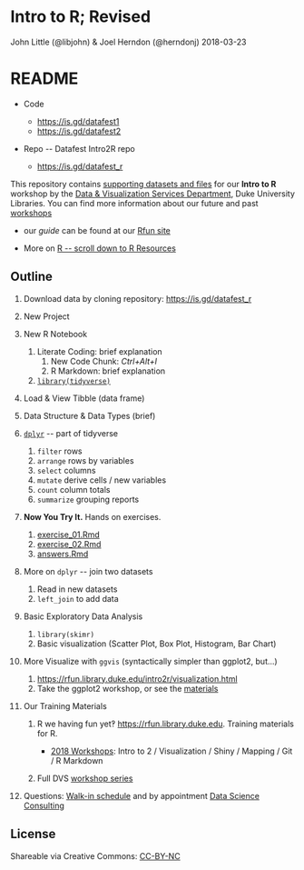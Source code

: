 Intro to R; Revised
================
John Little (@libjohn) & Joel Herndon (@herndonj)
2018-03-23

README
======

-   Code

    -   <https://is.gd/datafest1>
    -   <https://is.gd/datafest2>

-   Repo -- Datafest Intro2R repo

    -   <https://is.gd/datafest_r>

This repository contains [supporting datasets and files](https://rfun.library.duke.edu/intro2r/) for our **Intro to R** workshop by the [Data & Visualization Services Department](http://library.duke.edu/data), Duke University Libraries. You can find more information about our future and past [workshops](http://library.duke.edu/data/news)

-   our *guide* can be found at our [Rfun site](https://rfun.library.duke.edu/intro2r/)

-   More on [R -- scroll down to R Resources](https://library.duke.edu/data/guides)

Outline
-------

1.  Download data by cloning repository: <https://is.gd/datafest_r>
2.  New Project
3.  New R Notebook

    1.  Literate Coding: brief explanation
        1.  New Code Chunk: *Ctrl+Alt+I*
        2.  R Markdown: brief explanation
    2.  [`library(tidyverse)`](https://tidyverse.org)

4.  Load & View Tibble (data frame)

5.  Data Structure & Data Types (brief)

6.  [`dplyr`](http://dplyr.tidyverse.org/) -- part of tidyverse

    1.  `filter` rows
    2.  `arrange` rows by variables
    3.  `select` columns
    4.  `mutate` derive cells / new variables
    5.  `count` column totals
    6.  `summarize` grouping reports

7.  **Now You Try It.** Hands on exercises.

    1.  [exercise\_01.Rmd](exercise_01.Rmd)
    2.  [exercise\_02.Rmd](exercise_02.Rmd)
    3.  [answers.Rmd](answers.Rmd)

8.  More on `dplyr` -- join two datasets

    1.  Read in new datasets
    2.  `left_join` to add data

9.  Basic Exploratory Data Analysis

    1.  `library(skimr)`
    2.  Basic visualization (Scatter Plot, Box Plot, Histogram, Bar Chart)

10. More Visualize with `ggvis` (syntactically simpler than ggplot2, but...)

    1.  <https://rfun.library.duke.edu/intro2r/visualization.html>
    2.  Take the ggplot2 workshop, or see the [materials](https://github.com/data-and-visualization/ggplot2-S18)

11. Our Training Materials

    1.  R we having fun yet‽ <https://rfun.library.duke.edu>. Training materials for R.

        -   [2018 Workshops](http://rfun.library.duke.edu/2017/11/30/tidyverse-workshops-coming-in-january/): Intro to 2 / Visualization / Shiny / Mapping / Git / R Markdown

    2.  Full DVS [workshop series](https://library.duke.edu/data/news/past-workshops)

12. Questions: [Walk-in schedule](https://library.duke.edu/data/about/schedule) and by appointment [Data Science Consulting](https://library.duke.edu/data/about)

License
-------

Shareable via Creative Commons: [CC-BY-NC](https://creativecommons.org/licenses/by-nc/4.0/)
